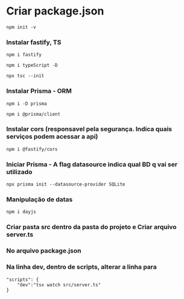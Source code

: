 # Criar package.json

	npm init -v	

### Instalar fastify, TS

	npm i fastify

	npm i typeScript -D

	npx tsc --init

### Instalar Prisma - ORM

	npm i -D prisma

	npm i @prisma/client


### Instalar cors (responsavel pela segurança. Indica quais serviços podem acessar a api)

	npm i @fastify/cors

### Iniciar Prisma - A flag datasource indica qual BD q vai ser utilizado

	npx prisma init --datasource-provider SQLite

### Manipulação de datas

	npm i dayjs



### Criar pasta src dentro da pasta do projeto e Criar arquivo server.ts


### No arquivo package.json
### Na linha dev, dentro de scripts, alterar a linha para

	"scripts": {
		"dev":"tsx watch src/server.ts"
	}



